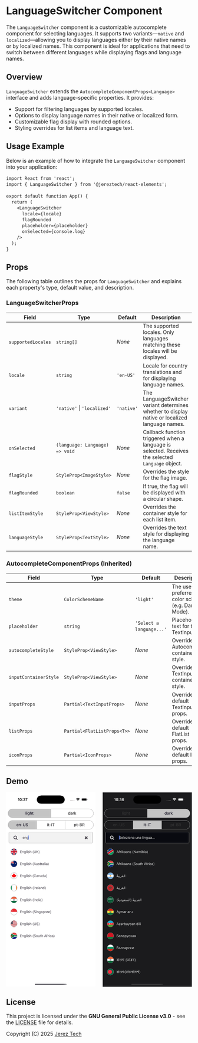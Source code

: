 # LanguageSwitcher Component

The `LanguageSwitcher` component is a customizable autocomplete component for selecting languages. It supports two variants—`native` and `localized`—allowing you to display languages either by their native names or by localized names. This component is ideal for applications that need to switch between different languages while displaying flags and language names.

## Overview

`LanguageSwitcher` extends the `AutocompleteComponentProps<Language>` interface and adds language-specific properties. It provides:

- Support for filtering languages by supported locales.
- Options to display language names in their native or localized form.
- Customizable flag display with rounded options.
- Styling overrides for list items and language text.

## Usage Example

Below is an example of how to integrate the `LanguageSwitcher` component into your application:

```tsx
import React from 'react';
import { LanguageSwitcher } from '@jereztech/react-elements';

export default function App() {
  return (
    <LanguageSwitcher
      locale={locale}
      flagRounded
      placeholder={placeholder}
      onSelected={console.log}
    />
  );
}
```

## Props

The following table outlines the props for `LanguageSwitcher` and explains each property's type, default value, and description.

### LanguageSwitcherProps

| Field               | Type                                | Default                      | Description                                                                                          |
|---------------------|-------------------------------------|------------------------------|------------------------------------------------------------------------------------------------------|
| `supportedLocales`  | `string[]`                          | _None_                       | The supported locales. Only languages matching these locales will be displayed.                     |
| `locale`            | `string`                            | `'en-US'`                    | Locale for country translations and for displaying language names.                                   |
| `variant`           | `'native'` \| `'localized'`           | `'native'`                   | The LanguageSwitcher variant determines whether to display native or localized language names.       |
| `onSelected`        | `(language: Language) => void`      | _None_                       | Callback function triggered when a language is selected. Receives the selected `Language` object.    |
| `flagStyle`         | `StyleProp<ImageStyle>`             | _None_                       | Overrides the style for the flag image.                                                              |
| `flagRounded`       | `boolean`                           | `false`                       | If true, the flag will be displayed with a circular shape.                                           |
| `listItemStyle`     | `StyleProp<ViewStyle>`              | _None_                       | Overrides the container style for each list item.                                                  |
| `languageStyle`     | `StyleProp<TextStyle>`              | _None_                       | Overrides the text style for displaying the language name.                                         |

### AutocompleteComponentProps (Inherited)

| Field                  | Type                           | Default                  | Description                                                         |
|------------------------|--------------------------------|--------------------------|---------------------------------------------------------------------|
| `theme`                | `ColorSchemeName`              | `'light'`                | The user's preferred color scheme (e.g. Dark Mode).                 |
| `placeholder`          | `string`                       | `'Select a language...'` | Placeholder text for the TextInput.                                 |
| `autocompleteStyle`    | `StyleProp<ViewStyle>`         | _None_                   | Overrides the Autocomplete container style.                         |
| `inputContainerStyle`  | `StyleProp<ViewStyle>`         | _None_                   | Overrides the TextInput container style.                            |
| `inputProps`           | `Partial<TextInputProps>`      | _None_                   | Overrides the default TextInput props.                              |
| `listProps`            | `Partial<FlatListProps<T>>`    | _None_                   | Overrides the default FlatList props.                               |
| `iconProps`            | `Partial<IconProps>`           | _None_                   | Overrides the default Icon props.                                   |

## Demo

<div style="display: flex; justify-content: space-between; align-items: center;">
  <img src="../../assets/images/demo/lang-light.png" style="width: 48%;"/>
  <img src="../../assets/images/demo/lang-dark.png" style="width: 48%;"/>
</div>

## License

This project is licensed under the **GNU General Public License v3.0** - see the [LICENSE](../../../LICENSE) file for details.

Copyright (C) 2025 [Jerez Tech](https://jereztech.com)